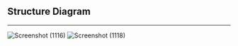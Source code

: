 ## Structure Diagram

---

![Screenshot (1116)](https://user-images.githubusercontent.com/49157594/143248305-e187a787-6488-4dd0-ac49-74c5b43c4b57.png)
![Screenshot (1118)](https://user-images.githubusercontent.com/49157594/143248374-0986aedb-f5a6-422d-a04c-09e4237dbaca.png)
